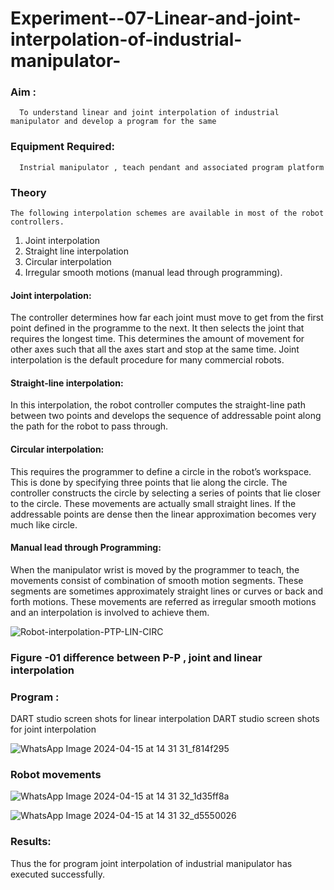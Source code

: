 # Experiment--07-Linear-and-joint-interpolation-of-industrial-manipulator-

### Aim :
      To understand linear and joint interpolation of industrial manipulator and develop a program for the same 
      
### Equipment Required: 
      Instrial manipulator , teach pendant and associated program platform 
      
### Theory 
    The following interpolation schemes are available in most of the robot controllers.
1. Joint interpolation
2. Straight line interpolation
3. Circular interpolation
4. Irregular smooth motions (manual lead through programming).
#### Joint interpolation: 
The controller determines how far each joint must move to get from the first point defined in the programme to the next. It then selects the joint that
requires the longest time. This determines the amount of movement for other axes such that all the axes start and stop at the same time. Joint interpolation is the default procedure for many commercial robots.

#### Straight-line interpolation: 
In this interpolation, the robot controller computes the straight-line path between two points and develops the sequence of addressable point along the path for the robot to pass through.

#### Circular interpolation: 
This requires the programmer to define a circle in the
robot’s workspace. This is done by specifying three points that lie along the circle. The controller constructs the circle by selecting a series of points that lie closer to the circle. These movements are actually small straight lines. If the addressable points are dense then the linear approximation becomes very much like circle.


#### Manual lead through Programming: 
When the manipulator wrist is moved by the programmer to teach, the movements consist of combination of smooth motion segments. These segments are sometimes approximately straight lines or curves or back and forth motions. These movements are referred as irregular smooth motions and an interpolation is involved to achieve them.




![Robot-interpolation-PTP-LIN-CIRC](https://user-images.githubusercontent.com/36288975/201615171-d0886aaa-8220-4b0c-8a1d-3d8a5c69c76a.png)

### Figure -01 difference between P-P , joint and linear interpolation 
### Program : 
DART studio screen shots for linear interpolation 
DART studio screen shots for joint interpolation 

![WhatsApp Image 2024-04-15 at 14 31 31_f814f295](https://github.com/DurgaV240106/Experiment--07-Linear-and-joint-interpolation-of-industrial-manipulator-/assets/144870878/f5f8cb20-d788-4389-a097-f2060bc74411)







### Robot movements 

![WhatsApp Image 2024-04-15 at 14 31 32_1d35ff8a](https://github.com/DurgaV240106/Experiment--07-Linear-and-joint-interpolation-of-industrial-manipulator-/assets/144870878/9c2d6ff2-94a6-4f57-954e-e840bdf41a28)

![WhatsApp Image 2024-04-15 at 14 31 32_d5550026](https://github.com/DurgaV240106/Experiment--07-Linear-and-joint-interpolation-of-industrial-manipulator-/assets/144870878/87d97b25-7949-4c68-bf72-a02460d81bd1)












### Results:  
Thus  the for program joint interpolation of industrial manipulator has executed successfully.
